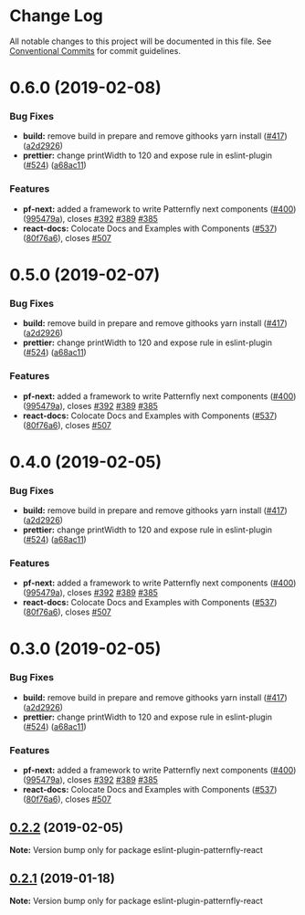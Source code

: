 # Change Log

All notable changes to this project will be documented in this file.
See [Conventional Commits](https://conventionalcommits.org) for commit guidelines.

# 0.6.0 (2019-02-08)


### Bug Fixes

* **build:** remove build in prepare and remove githooks yarn install ([#417](https://github.com/redallen/patternfly-react/issues/417)) ([a2d2926](https://github.com/redallen/patternfly-react/commit/a2d2926))
* **prettier:** change printWidth to 120 and expose rule in eslint-plugin ([#524](https://github.com/redallen/patternfly-react/issues/524)) ([a68ac11](https://github.com/redallen/patternfly-react/commit/a68ac11))


### Features

* **pf-next:** added a framework to write Patternfly next components ([#400](https://github.com/redallen/patternfly-react/issues/400)) ([995479a](https://github.com/redallen/patternfly-react/commit/995479a)), closes [#392](https://github.com/redallen/patternfly-react/issues/392) [#389](https://github.com/redallen/patternfly-react/issues/389) [#385](https://github.com/redallen/patternfly-react/issues/385)
* **react-docs:** Colocate Docs and Examples with Components ([#537](https://github.com/redallen/patternfly-react/issues/537)) ([80f76a6](https://github.com/redallen/patternfly-react/commit/80f76a6)), closes [#507](https://github.com/redallen/patternfly-react/issues/507)





# 0.5.0 (2019-02-07)


### Bug Fixes

* **build:** remove build in prepare and remove githooks yarn install ([#417](https://github.com/redallen/patternfly-react/issues/417)) ([a2d2926](https://github.com/redallen/patternfly-react/commit/a2d2926))
* **prettier:** change printWidth to 120 and expose rule in eslint-plugin ([#524](https://github.com/redallen/patternfly-react/issues/524)) ([a68ac11](https://github.com/redallen/patternfly-react/commit/a68ac11))


### Features

* **pf-next:** added a framework to write Patternfly next components ([#400](https://github.com/redallen/patternfly-react/issues/400)) ([995479a](https://github.com/redallen/patternfly-react/commit/995479a)), closes [#392](https://github.com/redallen/patternfly-react/issues/392) [#389](https://github.com/redallen/patternfly-react/issues/389) [#385](https://github.com/redallen/patternfly-react/issues/385)
* **react-docs:** Colocate Docs and Examples with Components ([#537](https://github.com/redallen/patternfly-react/issues/537)) ([80f76a6](https://github.com/redallen/patternfly-react/commit/80f76a6)), closes [#507](https://github.com/redallen/patternfly-react/issues/507)





# 0.4.0 (2019-02-05)


### Bug Fixes

* **build:** remove build in prepare and remove githooks yarn install ([#417](https://github.com/redallen/patternfly-react/issues/417)) ([a2d2926](https://github.com/redallen/patternfly-react/commit/a2d2926))
* **prettier:** change printWidth to 120 and expose rule in eslint-plugin ([#524](https://github.com/redallen/patternfly-react/issues/524)) ([a68ac11](https://github.com/redallen/patternfly-react/commit/a68ac11))


### Features

* **pf-next:** added a framework to write Patternfly next components ([#400](https://github.com/redallen/patternfly-react/issues/400)) ([995479a](https://github.com/redallen/patternfly-react/commit/995479a)), closes [#392](https://github.com/redallen/patternfly-react/issues/392) [#389](https://github.com/redallen/patternfly-react/issues/389) [#385](https://github.com/redallen/patternfly-react/issues/385)
* **react-docs:** Colocate Docs and Examples with Components ([#537](https://github.com/redallen/patternfly-react/issues/537)) ([80f76a6](https://github.com/redallen/patternfly-react/commit/80f76a6)), closes [#507](https://github.com/redallen/patternfly-react/issues/507)





# 0.3.0 (2019-02-05)


### Bug Fixes

* **build:** remove build in prepare and remove githooks yarn install ([#417](https://github.com/redallen/patternfly-react/issues/417)) ([a2d2926](https://github.com/redallen/patternfly-react/commit/a2d2926))
* **prettier:** change printWidth to 120 and expose rule in eslint-plugin ([#524](https://github.com/redallen/patternfly-react/issues/524)) ([a68ac11](https://github.com/redallen/patternfly-react/commit/a68ac11))


### Features

* **pf-next:** added a framework to write Patternfly next components ([#400](https://github.com/redallen/patternfly-react/issues/400)) ([995479a](https://github.com/redallen/patternfly-react/commit/995479a)), closes [#392](https://github.com/redallen/patternfly-react/issues/392) [#389](https://github.com/redallen/patternfly-react/issues/389) [#385](https://github.com/redallen/patternfly-react/issues/385)
* **react-docs:** Colocate Docs and Examples with Components ([#537](https://github.com/redallen/patternfly-react/issues/537)) ([80f76a6](https://github.com/redallen/patternfly-react/commit/80f76a6)), closes [#507](https://github.com/redallen/patternfly-react/issues/507)





## [0.2.2](https://github.com/redallen/patternfly-react/compare/eslint-plugin-patternfly-react@0.2.1...eslint-plugin-patternfly-react@0.2.2) (2019-02-05)

**Note:** Version bump only for package eslint-plugin-patternfly-react





## [0.2.1](https://github.com/patternfly/patternfly-react/compare/eslint-plugin-patternfly-react@0.2.0...eslint-plugin-patternfly-react@0.2.1) (2019-01-18)

**Note:** Version bump only for package eslint-plugin-patternfly-react
